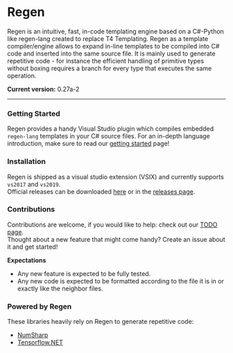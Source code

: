 # Regen
Regen is an intuitive, fast, in-code templating engine based on a C#-Python like regen-lang created to replace T4 Templating.
Regen as a template compiler/engine allows to expand in-line templates to be compiled into C# code and inserted into the same source file. It is mainly used to generate repetitive code - for instance the efficient handling of primitive types without boxing requires a branch for every type that executes the same operation. 

**Current version:** 0.27a-2<br>

-----

### Getting Started
Regen provides a handy Visual Studio plugin which compiles embedded `regen-lang` templates in your C# source files. 
For an in-depth language introduction, make sure to read our [getting started](TUTORIAL.md) page!

### Installation
Regen is shipped as a visual studio extension (VSIX) and currently supports `vs2017` and `vs2019`.<br>
Official releases can be downloaded [here](https://github.com/Nucs/Regen/tree/master/releases) or in the [releases page](https://github.com/Nucs/Regen/releases).<br>

### Contributions
Contributions are welcome, if you would like to help: check out our [TODO page](TODO.md).<br>
Thought about a new feature that might come handy? Create an issue about it and get started!

**Expectations**<br>
- Any new feature is expected to be fully tested.
- Any new code is expected to be formatted according to the file it is in or exactly like the neighbor files.


### Powered by Regen
These libraries heavily rely on Regen to generate repetitive code:
* [NumSharp](https://github.com/SciSharp/NumSharp)
* [Tensorflow.NET](https://github.com/SciSharp/Tensorflow.NET)
